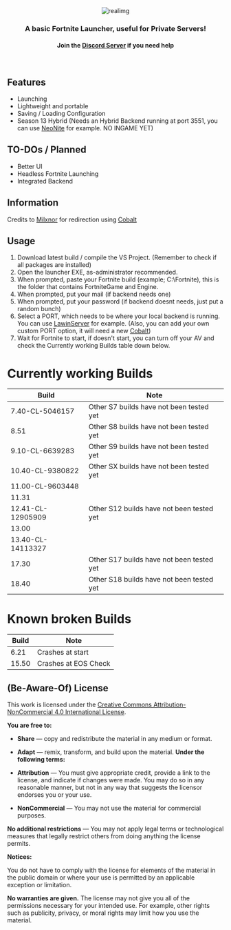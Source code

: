 <div align=center>
  <img src="https://github.com/ggsplayz/FN/blob/main/real.png" alt="realimg">

  ### A basic Fortnite Launcher, useful for Private Servers!
  #### Join the [Discord Server](https://discord.gg/7SubQDG67f) if you need help
  
</div>
<br>

## Features
- Launching
- Lightweight and portable
- Saving / Loading Configuration
- Season 13 Hybrid (Needs an Hybrid Backend running at port 3551, you can use [NeoNite](https://github.com/NeoniteDev/NeoniteV2) for example. NO INGAME YET)

## TO-DOs / Planned
- Better UI
- Headless Fortnite Launching
- Integrated Backend

## Information
Credits to [Milxnor](https://github.com/Milxnor) for redirection using [Cobalt](https://github.com/Milxnor/Cobalt)

## Usage

1. Download latest build / compile the VS Project. (Remember to check if all packages are installed)
2. Open the launcher EXE, as-administrator recommended.
3. When prompted, paste your Fortnite build (example; C:\Fortnite), this is the folder that contains FortniteGame and Engine.
4. When prompted, put your mail (if backend needs one)
5. When prompted, put your password (if backend doesnt needs, just put a random bunch)
6. Select a PORT, which needs to be where your local backend is running. You can use [LawinServer](https://github.com/Lawin0129/LawinServer) for example. (Also, you can add your own custom PORT option, it will need a new [Cobalt](https://github.com/Milxnor/Cobalt))
7. Wait for Fortnite to start, if doesn't start, you can turn off your AV and check the Currently working Builds table down below.

# Currently working Builds

| Build | Note |
| ------ | ------ |
| 7.40-CL-5046157 | Other S7 builds have not been tested yet |
| 8.51 | Other S8 builds have not been tested yet |
| 9.10-CL-6639283 | Other S9 builds have not been tested yet |
| 10.40-CL-9380822 | Other SX builds have not been tested yet |
| 11.00-CL-9603448 |  |
| 11.31 |  |
| 12.41-CL-12905909 | Other S12 builds have not been tested yet |
| 13.00 |  |
| 13.40-CL-14113327 |  |
| 17.30 | Other S17 builds have not been tested yet |
| 18.40 | Other S18 builds have not been tested yet |

# Known broken Builds
| Build | Note |
| ------ | ------ |
| 6.21 | Crashes at start |
| 15.50 | Crashes at EOS Check |



## (Be-Aware-Of) License

This work is licensed under the [Creative Commons Attribution-NonCommercial 4.0 International License](https://creativecommons.org/licenses/by-nc/4.0/).

**You are free to:**

- **Share** — copy and redistribute the material in any medium or format.
- **Adapt** — remix, transform, and build upon the material.
**Under the following terms:**

- **Attribution** — You must give appropriate credit, provide a link to the license, and indicate if changes were made. You may do so in any reasonable manner, but not in any way that suggests the licensor endorses you or your use.
  
- **NonCommercial** — You may not use the material for commercial purposes.

**No additional restrictions** — You may not apply legal terms or technological measures that legally restrict others from doing anything the license permits.

**Notices:**

You do not have to comply with the license for elements of the material in the public domain or where your use is permitted by an applicable exception or limitation.

**No warranties are given.** The license may not give you all of the permissions necessary for your intended use. For example, other rights such as publicity, privacy, or moral rights may limit how you use the material.
